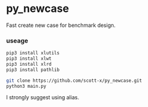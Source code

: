 # py_newcase

Fast create new case for benchmark design.

### useage
```bash
pip3 install xlutils 
pip3 install xlwt 
pip3 install xlrd 
pip3 install pathlib 

git clone https://github.com/scott-x/py_newcase.git
python3 main.py
```
I strongly suggest using alias.
